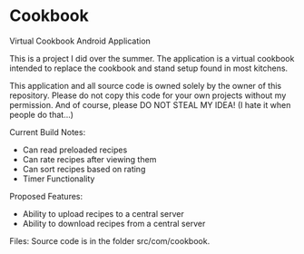 Cookbook
========

Virtual Cookbook Android Application

This is a project I did over the summer. The application is a virtual cookbook intended to replace the cookbook and stand setup found in most kitchens. 

This application and all source code is owned solely by the owner of this repository. Please do not copy this code for your own projects without my permission. And of course, please DO NOT STEAL MY IDEA! (I hate it when people do that...)

Current Build Notes:
- Can read preloaded recipes
- Can rate recipes after viewing them
- Can sort recipes based on rating
- Timer Functionality

Proposed Features:
- Ability to upload recipes to a central server
- Ability to download recipes from a central server

Files:
Source code is in the folder src/com/cookbook.
